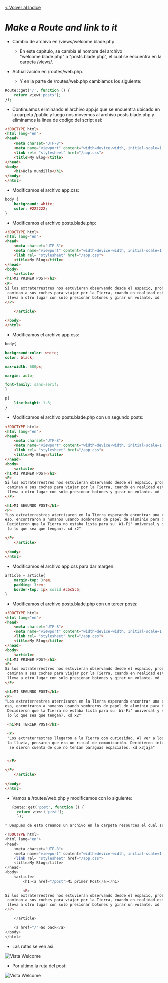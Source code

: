 [< Volver al Indice](/docs/readme.md)

# ***Make a Route and link to it***

* Cambio de archivo en /views/welcome.blade.php.
  * En este capítulo, se cambia el nombre del archivo "welcome.blade.php" a "posts.blade.php", el cual se encuentra en la 
  carpeta /views/.
 
* Actualización en /routes/web.php.
  * Y en la parte de /routes/web.php cambiamos los siguiente:
  
```php
Route::get('/', function () {
    return view('posts');
});
```
* Continuamos eliminando el archivo app.js que se encuentra ubicado en la carpeta /public y luego nos movemos al archivo posts.blade.php y eliminamos la linea de codigo del script asi:

```html
<!DOCTYPE html>
<html lang="en">
<head>
    <meta charset="UTF-8">
    <meta name="viewport" content="width=device-width, initial-scale=1.0">
    <link rel= "stylesheet" href="/app.css">
    <title>My Blog</title>
</head>
<body>
    <h1>Hola mundillo</h1>
</body>
</html>
```

* Modificamos el archivo app.css:
  
```css
body {
    background: white;
    color: #222222;
}
```

* Modificamos el archivo posts.blade.php:

```html
<!DOCTYPE html>
<html lang="en">
<head>
    <meta charset="UTF-8">
    <meta name="viewport" content="width=device-width, initial-scale=1.0">
    <link rel= "stylesheet" href="/app.css">
    <title>My Blog</title>
</head>
<body>
    <article>
<h1>MI PRIMER POST</h1>
<P>
Si los extraterrestres nos estuvieran observando desde el espacio, probablemente pensarían que los humanos
 caminan a sus coches para viajar por la Tierra, cuando en realidad están yendo a una caja mágica que los 
 lleva a otro lugar con solo presionar botones y girar un volante. xd
</P>

    </article>
    
</body>
</html>
```

* Modificamos el archivo app.css:
  
```css
body{

background-color: white;
color: black;

max-width: 600px;

margin: auto;

font-family: sans-serif;
}

p{
    line-height: 1.6;
}
``` 
* Modificamos el archivo posts.blade.php con un segundo posts:

```html
<!DOCTYPE html>
<html lang="en">
<head>
    <meta charset="UTF-8">
    <meta name="viewport" content="width=device-width, initial-scale=1.0">
    <link rel= "stylesheet" href="/app.css">
    <title>My Blog</title>
</head>
<body>
    <article>
<h1>MI PRIMER POST</h1>
<P>
Si los extraterrestres nos estuvieran observando desde el espacio, probablemente pensarían que los humanos
 caminan a sus coches para viajar por la Tierra, cuando en realidad están yendo a una caja mágica que los 
 lleva a otro lugar con solo presionar botones y girar un volante. xd
</P>

<h1>MI SEGUNDO POST</h1>
<P>
"Los extraterrestres aterrizaron en la Tierra esperando encontrar una civilización avanzada. En lugar de 
eso, encontraron a humanos usando sombreros de papel de aluminio para bloquear 'señales alienígenas'.
 Decidieron que la Tierra no estaba lista para su 'Wi-Fi' universal y se fueron rascándose la cabeza 
 (o lo que sea que tengan). xd x2"

</P>
    </article>
    
</body>
</html>
```

* Modificamos el archivo app.css para dar margen:
  
```css
article + article{
    margin-top: 3rem;
    padding: 3rem;
    border-top: 1px solid #c5c5c5;
}
```

* Modificamos el archivo posts.blade.php con un tercer posts:

```html
<!DOCTYPE html>
<html lang="en">
<head>
    <meta charset="UTF-8">
    <meta name="viewport" content="width=device-width, initial-scale=1.0">
    <link rel= "stylesheet" href="/app.css">
    <title>My Blog</title>
</head>
<body>
    <article>
<h1>MI PRIMER POST</h1>
<P>
Si los extraterrestres nos estuvieran observando desde el espacio, probablemente pensarían que los humanos
 caminan a sus coches para viajar por la Tierra, cuando en realidad están yendo a una caja mágica que los 
 lleva a otro lugar con solo presionar botones y girar un volante. xd
</P>

<h1>MI SEGUNDO POST</h1>
<P>
"Los extraterrestres aterrizaron en la Tierra esperando encontrar una civilización avanzada. En lugar de 
eso, encontraron a humanos usando sombreros de papel de aluminio para bloquear 'señales alienígenas'.
 Decidieron que la Tierra no estaba lista para su 'Wi-Fi' universal y se fueron rascándose la cabeza 
 (o lo que sea que tengan). xd x2"

 <h1>MI TERCER POST</h1>

 <P>
 "Los extraterrestres llegaron a la Tierra con curiosidad. Al ver a los humanos bailando bajo 
 la lluvia, pensaron que era un ritual de comunicación. Decidieron intentarlo, pero rápidamente
  se dieron cuenta de que no tenían paraguas espaciales. xd x3jaja"


 </P>

</P>
    </article>
    
</body>
</html>
```

* Vamos a /routes/web.php y modificamos con lo siguiente:
  
  ```php
  Route::get('post', function () {
    return view ('post');
    });
    ```
```php
* Despues de esto creamos un archivo en la carpeta resources el cual se llamará post.blade.php para poder rediriguir el "My firt post" ha otra ruta y agregamos lo siguiente:

<!DOCTYPE html>
<html lang="en">
<head>
    <meta charset="UTF-8">
    <meta name="viewport" content="width=device-width, initial-scale=1.0">
    <link rel= "stylesheet" href="/app.css">
    <title>My Blog</title>
</head>
<body>
    <article>
        <h1><a href="/post">Mi primer Post</a></h1>
        
        <P>
Si los extraterrestres nos estuvieran observando desde el espacio, probablemente pensarían que los humanos
 caminan a sus coches para viajar por la Tierra, cuando en realidad están yendo a una caja mágica que los 
 lleva a otro lugar con solo presionar botones y girar un volante. xd
</P>

    </article>

    <a href="/">Go back</a>
</body>
</html>
```

* Las rutas se ven asi:

![Vista Welcome](images/cap%2007.1.png)

* Por ultimo la ruta del post:

![Vista Welcome](images/cap%2007.2.png)


